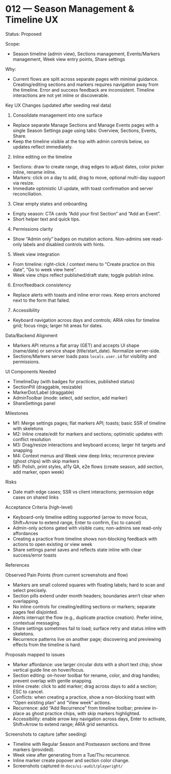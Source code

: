 # 012 — Season Management & Timeline UX

Status: Proposed

Scope:
- Season timeline (admin view), Sections management, Events/Markers management, Week view entry points, Share settings

Why:
- Current flows are split across separate pages with minimal guidance. Creating/editing sections and markers requires navigation away from the timeline. Error and success feedback are inconsistent. Timeline interactions are not yet inline or discoverable.

Key UX Changes (updated after seeding real data)

1) Consolidate management into one surface
- Replace separate Manage Sections and Manage Events pages with a single Season Settings page using tabs: Overview, Sections, Events, Share.
- Keep the timeline visible at the top with admin controls below, so updates reflect immediately.

2) Inline editing on the timeline
- Sections: draw to create range, drag edges to adjust dates, color picker inline, rename inline.
- Markers: click on a day to add, drag to move, optional multi-day support via resize.
- Immediate optimistic UI update, with toast confirmation and server reconciliation.

3) Clear empty states and onboarding
- Empty season: CTA cards “Add your first Section” and “Add an Event”.
- Short helper text and quick tips.

4) Permissions clarity
- Show “Admin only” badges on mutation actions. Non-admins see read-only labels and disabled controls with hints.

5) Week view integration
- From timeline: right-click / context menu to “Create practice on this date”, “Go to week view here”.
- Week view chips reflect published/draft state; toggle publish inline.

6) Error/feedback consistency
- Replace alerts with toasts and inline error rows. Keep errors anchored next to the form that failed.

7) Accessibility
- Keyboard navigation across days and controls; ARIA roles for timeline grid; focus rings; larger hit areas for dates.

Data/Backend Alignment
- Markers API returns a flat array (GET) and accepts UI shape (name/date) or service shape (title/start_date). Normalize server-side.
- Sections/Markers server loads pass `locals.user.id` for visibility and permissions.

UI Components Needed
- TimelineDay (with badges for practices, published status)
- SectionPill (draggable, resizable)
- MarkerDot/Label (draggable)
- AdminToolbar (mode: select, add section, add marker)
- ShareSettings panel

Milestones
- M1: Merge settings pages; flat markers API; toasts; basic SSR of timeline with skeletons
- M2: Inline create/edit for markers and sections; optimistic updates with conflict resolution
- M3: Drag/resize interactions and keyboard access; larger hit targets and snapping
- M4: Context menus and Week view deep links; recurrence preview (ghost chips) with skip markers
- M5: Polish, print styles, a11y QA, e2e flows (create season, add section, add marker, open week)

Risks
- Date math edge cases; SSR vs client interactions; permission edge cases on shared links

Acceptance Criteria (high-level)
- Keyboard-only timeline editing supported (arrow to move focus, Shift+Arrow to extend range, Enter to confirm, Esc to cancel)
- Admin-only actions gated with visible cues; non-admins see read-only affordances
- Creating a practice from timeline shows non-blocking feedback with actions to open existing or view week
- Share settings panel saves and reflects state inline with clear success/error toasts

References

Observed Pain Points (from current screenshots and flow)
- Markers are small colored squares with floating labels; hard to scan and select precisely.
- Section pills extend under month headers; boundaries aren’t clear when overlapping.
- No inline controls for creating/editing sections or markers; separate pages feel disjointed.
- Alerts interrupt the flow (e.g., duplicate practice creation). Prefer inline, contextual messaging.
- Share settings sometimes fail to load; surface retry and status inline with skeletons.
- Recurrence patterns live on another page; discovering and previewing effects from the timeline is hard.

Proposals mapped to issues
- Marker affordance: use larger circular dots with a short text chip; show vertical guide line on hover/focus.
- Section editing: on-hover toolbar for rename, color, and drag handles; prevent overlap with gentle snapping.
- Inline create: click to add marker; drag across days to add a section; ESC to cancel.
- Conflicts: when creating a practice, show a non-blocking toast with “Open existing plan” and “View week” actions.
- Recurrence: add “Add Recurrence” from timeline toolbar; preview in-place as ghost practice chips, with skip markers highlighted.
- Accessibility: enable arrow key navigation across days, Enter to activate, Shift+Arrow to extend range; ARIA grid semantics.

Screenshots to capture (after seeding)
- Timeline with Regular Season and Postseason sections and three markers (provided).
- Week view after generating from a Tue/Thu recurrence.
- Inline marker create popover and section color change.
- Screenshots captured in `docs/ui-audit/playwright/`


